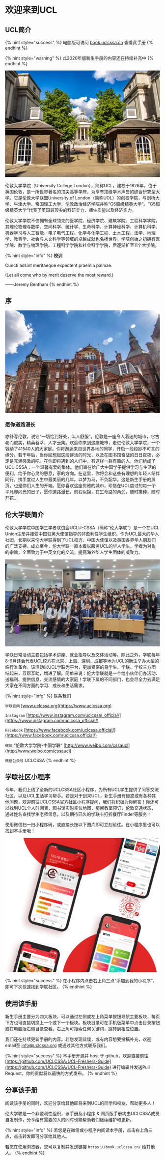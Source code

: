 # 欢迎来到UCL

## UCL简介

{% hint style="success" %}
电脑版可访问 [book.uclcssa.cn](https://book.uclcssa.cn) 查看此手册
{% endhint %}

{% hint style="warning" %}
此2020年版新生手册的内容还在持续补充中
{% endhint %}

![UCL&#x6B63;&#x95E8;](.gitbook/assets/ucl1.jpg)

伦敦大学学院（University College London），简称UCL，建校于1826年，位于英国伦敦，是一所世界著名的顶尖高等学府，为享有顶级学术声誉的综合研究型大学。它是伦敦大学联盟University of London（简称UOL）的创校学院，与剑桥大学、牛津大学、帝国理工大学、伦敦政治经济学院并称“G5超级精英大学“。“G5超级精英大学”代表了英国最顶尖的科研实力、师生质量以及经济实力。

伦敦大学学院不仅拥有全球领先的医学院、经济学院、建筑学院、工程科学学院，其理论物理与数学、空间科学、统计学、生命科学、计算神经科学、计算机科学、机器学习与人工智能、电子电气工程、化学与化学工程、土木工程、法学、地理学、教育学、社会与人文科学等领域的卓越成就也名扬世界。学院创始之初拥有医学院、数学与物理学院、工程科学学院和社会科学学院，后逐渐扩至11个大学院。

{% hint style="info" %}
**校训**

Cuncti adsint meritaeque expectent praemia palmae.

\(Let all come who by merit deserve the most reward.\)

——Jeremy Bentham
{% endhint %}

## 序

![UCL&#x533B;&#x5B66;&#x697C;](.gitbook/assets/ucl2.jpg)

### 愿你道路漫长

亦舒写伦敦，说它“一切恰到好处，叫人舒服”。伦敦是一座令人着迷的城市，它古老而俊美，精英荟萃，人才云集。欢迎你来到这座城市，走进伦敦大学学院，一个容纳了41540人的大家庭。你将邂逅来自世界各地的同学，开启一段段妙不可言的缘分。若干年后，当你回想起这段鲜活的时光，以及在图书馆奋战的日日夜夜，必定是充满感激的吧。在你即将遇到的人们中，有这样一群有趣的人，他们组成了UCL-CSSA：一个温馨有爱的集体。他们旨在给广大中国学子提供学习与生活的便利，给予你心灵的憩息，家的方向。在这里，你将会和这些有理想的年轻人结伴同行，携手度过人生中最美丽的几年。以梦为马，不负韶华。这是新生手册的扉页，也是你们人生的开端。愿你喜欢这座优雅的城市，珍惜在UCL度过的每一个平凡却闪光的日子，愿你道路漫长，前程似锦，在生命路的两旁，随时撒种，随时开花…

## 伦大学联简介

伦敦大学学院中国学生学者联谊会UCLU-CSSA（简称“伦大学联“）是一个在UCL Union注册并接受中国驻英大使馆指导的非盈利性学生组织。作为UCL最大的华人社团，长期以来伦大学联得到了UCL校方、中国大使馆以及英国各界华人朋友们的广泛支持。成立至今，伦大学联一直本着以服务UCL的华人学生、学者为对象的宗旨，全面致力于中英文化的交流，提高海外华人学生团体的凝聚力。

![](.gitbook/assets/uclcssa.jpg)

学联日常活动主要包括学术讲座、就业指导以及文体活动等。除此之外，学联每年8-9月还会代表UCL校方在北京、上海、深圳、成都等地为UCL的新生举办大型的临行准备会。该活动以UCL学联为平台，更加紧密的将学生、学联、学校三方团结起来，互帮互助，增进了解。简单来说：伦大学联就是一个给小伙伴们办活动、送福利、提供信息、交流感情的大家庭！学联下属的不同部门，也会尽全力去满足大家在不同方面的学习、成长和生活需求。

{% hint style="info" %}
联系我们

`学联官网` [www.uclcssa.org](https://www.uclcssa.org)

`Instagram` [https://www.instagram.com/uclcssa\_official/](https://www.instagram.com/uclcssa_official/)

`Facebook` [https://www.facebook.com/uclcssa.official/](https://www.facebook.com/uclcssa.official/)

`微博` “伦敦大学学院-中国学联” [http://www.weibo.com/cssaucl](http://www.weibo.com/cssaucl)

`微信公众号` UCLCSSA
{% endhint %}

## 学联社区小程序

今年，我们上线了全新的UCLCSSA社区小程序，为所有UCL学生提供了问答交流社区，以及UCL生活学习帮手。若是对于到来UCL，新生手册有疑惑或有各种其他问题，欢迎前往UCLCSSA官方社区小程序提问，我们将积极为你解答！你还可以找到UCL个人时间表，图书馆实时空位地图，房间教室预订，伦敦交通状态，通过姓名查找学生老师信息，以及期待已久的学联卡打折餐厅Finder等服务！

使用微信扫一扫小程序码，或直接长按以下图片即可立刻前往。在小程序里也可以找到本手册哦！

![UCLCSSA&#x5B66;&#x8054;&#x793E;&#x533A;&#x5C0F;&#x7A0B;&#x5E8F;&#xFF08;&#x5FAE;&#x4FE1;&#x626B;&#x7801;&#x5373;&#x53EF;&#x4F7F;&#x7528;&#xFF09;](.gitbook/assets/miniprogram.png)

{% hint style="success" %}
在小程序内点击右上角三点“添加到我的小程序”，即可下次快速找到学联社区。
{% endhint %}

## 使用该手册

新生手册主要分为四大板块，可以通过左侧或左上角菜单按钮导航主要板块，每页下方也可直接切换上一个或下一个板块。板块目录可在手机版菜单中点击目录按钮或在电脑版右侧目录查看。右上角可搜索任何关键词，跳转到相应位置。

我们还在持续更新手册的内容。若您发现错误，或有内容想要投稿补充，欢迎email至 info@uclcssa.org 或通过其他方式联系我们。

{% hint style="success" %}
本手册开源并 host 于 github，欢迎直接前往 [https://github.com/UCLCSSA/UCL-Freshers-Guide](https://github.com/UCLCSSA/UCL-Freshers-Guide) 进行编辑并发送Pull Request，你的贡献将以最快的方式发布。
{% endhint %}

## 分享该手册

阅读该手册的同时，欢迎分享给其他即将来到UCL的同学和校友，帮助更多人！

伦大学联是一个非盈利性组织，该手册及小程序 & 网页版手册均由UCLCSSA成员自发制作，分享给有需要的人的同时也能帮助我们继续维护和更新。

{% hint style="info" %}
若您是在微信或小程序内阅读本手册，点击右上角三点，点击转发即可分享给其他人。

若您在使用浏览器，您可以复制并发送链接 `https://book.uclcssa.cn/` 给其他人。
{% endhint %}

